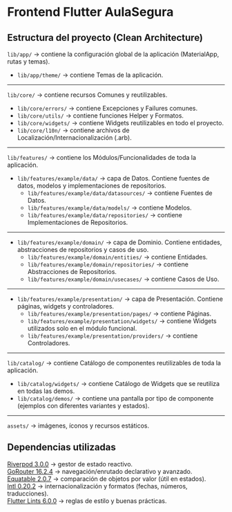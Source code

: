 # Frontend Flutter AulaSegura

## Estructura del proyecto (Clean Architecture)

`lib/app/` → contiene la configuración global de la aplicación (MaterialApp, rutas y temas).
- `lib/app/theme/` → contiene Temas de la aplicación.
---
`lib/core/` → contiene recursos Comunes y reutilizables.
- `lib/core/errors/` → contiene Excepciones y Failures comunes.
- `lib/core/utils/` → contiene funciones Helper y Formatos.
- `lib/core/widgets/` → contiene Widgets reutilizables en todo el proyecto.
- `lib/core/l10n/` → contiene archivos de Localización/Internacionalización (.arb).
---
`lib/features/` → contiene los Módulos/Funcionalidades de toda la aplicación.
- `lib/features/example/data/` → capa de Datos. Contiene fuentes de datos, modelos y implementaciones de repositorios.
    -  `lib/features/example/data/datasources/` → contiene Fuentes de Datos.
    - `lib/features/example/data/models/` → contiene Modelos.
    - `lib/features/example/data/repositories/` → contiene Implementaciones de Repositorios.
---
- `lib/features/example/domain/` → capa de Dominio. Contiene entidades, abstracciones de repositorios y casos de uso.
    - `lib/features/example/domain/entities/` → contiene Entidades.
    - `lib/features/example/domain/repositories/` → contiene Abstracciones de Repositorios.
    - `lib/features/example/domain/usecases/` → contiene Casos de Uso.
---
- `lib/features/example/presentation/` → capa de Presentación. Contiene páginas, widgets y controladores.
    - `lib/features/example/presentation/pages/` → contiene Páginas.
    - `lib/features/example/presentation/widgets/` → contiene Widgets utilizados solo en el módulo funcional.
    - `lib/features/example/presentation/providers/` → contiene Controladores.
---
`lib/catalog/` → contiene Catálogo de componentes reutilizables de toda la aplicación.
- `lib/catalog/widgets/` → contiene Catálogo de Widgets que se reutiliza en todas las demos.
- `lib/catalog/demos/` → contiene una pantalla por tipo de componente (ejemplos con diferentes variantes y estados).
---
`assets/` → imágenes, íconos y recursos estáticos.

## Dependencias utilizadas

[Riverpod 3.0.0](https://pub.dev/packages/flutter_riverpod) → gestor de estado reactivo.  
[GoRouter 16.2.4](https://pub.dev/packages/go_router) → navegación/enrutado declarativo y avanzado.  
[Equatable 2.0.7](https://pub.dev/packages/equatable) → comparación de objetos por valor (útil en estados).  
[Intl 0.20.2](https://pub.dev/packages/intl) → internacionalización y formatos (fechas, números, traducciones).  
[Flutter Lints 6.0.0](https://pub.dev/packages/flutter_lints) → reglas de estilo y buenas prácticas.  